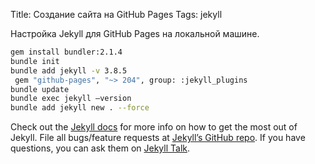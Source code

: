 Title: Создание сайта на GitHub Pages
Tags: jekyll

Настройка Jekyll для GitHub Pages на локальной машине.

```bash
gem install bundler:2.1.4
bundle init
bundle add jekyll -v 3.8.5
 gem "github-pages", "~> 204", group: :jekyll_plugins
bundle update
bundle exec jekyll –version
bundle add jekyll new . --force
```

Check out the [Jekyll docs][jekyll-docs] for more info on how to get the most out of Jekyll. File all bugs/feature requests at [Jekyll’s GitHub repo][jekyll-gh]. If you have questions, you can ask them on [Jekyll Talk][jekyll-talk].

[jekyll-docs]: https://jekyllrb.com/docs/home
[jekyll-gh]:   https://github.com/jekyll/jekyll
[jekyll-talk]: https://talk.jekyllrb.com/
